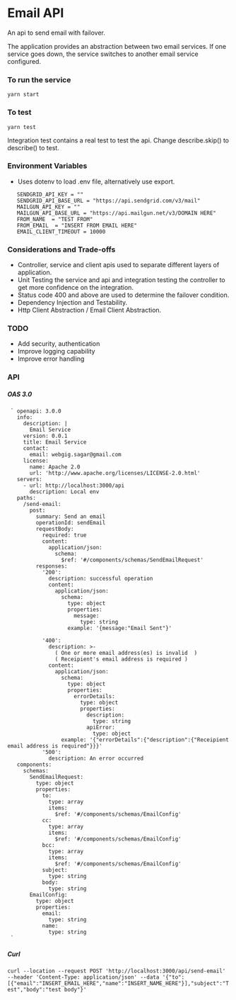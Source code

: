 # Email API
An api to send email with failover. 

The application provides an abstraction between two email services. 
If one service goes down, the service switches to another email service configured.

### To run the service
``yarn start``

### To test
``yarn test``

Integration test contains a real test to test the api. Change describe.skip() to describe() to test.

### Environment Variables
- Uses dotenv to load .env file, alternatively use export.
 
````  
   SENDGRID_API_KEY = ""
   SENDGRID_API_BASE_URL = "https://api.sendgrid.com/v3/mail"
   MAILGUN_API_KEY = ""
   MAILGUN_API_BASE_URL = "https://api.mailgun.net/v3/DOMAIN HERE"
   FROM_NAME  = "TEST FROM"
   FROM_EMAIL  = "INSERT FROM EMAIL HERE" 
   EMAIL_CLIENT_TIMEOUT = 10000
````
### Considerations and Trade-offs
* Controller, service and client apis used to separate different layers of application.
* Unit Testing the service and api and integration testing the controller to get more confidence on the integration.
* Status code 400 and above are used to determine the failover condition.
* Dependency Injection and Testability.
* Http Client Abstraction / Email Client Abstraction.
   
### TODO
* Add security, authentication
* Improve logging capability
* Improve error handling

### API

##### OAS 3.0 
     ` openapi: 3.0.0
       info:
         description: |
           Email Service
         version: 0.0.1
         title: Email Service
         contact:
           email: webgig.sagar@gmail.com
         license:
           name: Apache 2.0
           url: 'http://www.apache.org/licenses/LICENSE-2.0.html'
       servers:
         - url: http://localhost:3000/api
           description: Local env
       paths:
         /send-email:
           post:
             summary: Send an email
             operationId: sendEmail
             requestBody:
               required: true
               content:
                 application/json:
                   schema:
                     $ref: '#/components/schemas/SendEmailRequest'
             responses:
               '200':
                 description: successful operation
                 content:
                   application/json:
                     schema:
                       type: object
                       properties:
                         message: 
                           type: string
                       example: '{message:"Email Sent"}'
               
               '400':
                 description: >-
                   ( One or more email address(es) is invalid  )
                   ( Receipient's email address is required )
                 content:
                   application/json:
                     schema:
                       type: object
                       properties:
                         errorDetails:
                           type: object
                           properties:
                             description:
                               type: string
                             apiError:
                               type: object
                     example: '{"errorDetails":{"description":{"Receipient email address is required"}}}'
               '500':
                 description: An error occurred     
       components:
         schemas:
           SendEmailRequest:
             type: object
             properties:
               to:
                 type: array
                 items:
                   $ref: '#/components/schemas/EmailConfig'
               cc:
                 type: array
                 items:
                   $ref: '#/components/schemas/EmailConfig'
               bcc:
                 type: array
                 items:
                   $ref: '#/components/schemas/EmailConfig'
               subject:
                 type: string
               body:
                 type: string
           EmailConfig:
             type: object
             properties:
               email:
                 type: string
               name:
                 type: string
     `
 ##### Curl
 `curl --location --request POST 'http://localhost:3000/api/send-email'  --header 'Content-Type: application/json' --data '{"to":[{"email":"INSERT_EMAIL_HERE","name":"INSERT_NAME_HERE"}],"subject":"Test","body":"test body"}'`
  